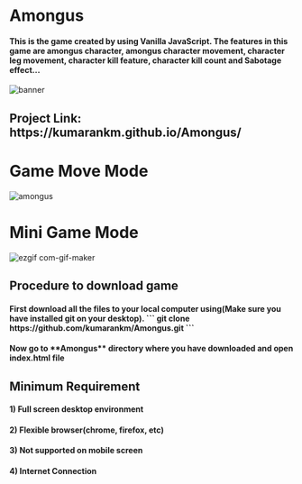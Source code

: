 # Amongus
<h4>This is the game created by using Vanilla JavaScript. The features in this game are amongus character, amongus character movement, character leg movement, character kill feature, character kill count and Sabotage effect...</h4>

![banner](https://user-images.githubusercontent.com/60292723/116196302-f4ba3b80-a750-11eb-89ba-ca8ba605bc44.png)

<h2> Project Link: https://kumarankm.github.io/Amongus/</h2>


<h1>Game Move Mode</h1> 

 ![amongus](https://user-images.githubusercontent.com/60292723/116197081-e3256380-a751-11eb-94e2-ae0b2c014612.gif)
 
 <h1>Mini Game Mode</h1> 
 
![ezgif com-gif-maker](https://user-images.githubusercontent.com/60292723/116198530-ace8e380-a753-11eb-98af-bbee1732dd8f.gif)

<h2> Procedure to download game</h2>
<h4> First download all the files to your local computer using(Make sure you have installed git on your desktop).
```
git clone https://github.com/kumarankm/Amongus.git
```
<h4> Now go to **Amongus** directory where you have downloaded and open index.html file</h4>

<h2> Minimum Requirement</h2>
<h4> 1) Full screen desktop environment</h4>
<h4> 2) Flexible browser(chrome, firefox, etc)</h4>
<h4> 3) Not supported on mobile screen</h4>
<h4> 4) Internet Connection</h4>




